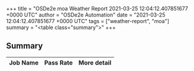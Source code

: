 +++
title = "OSDe2e moa Weather Report 2021-03-25 12:04:12.407851677 +0000 UTC"
author = "OSDe2e Automation"
date = "2021-03-25 12:04:12.407851677 +0000 UTC"
tags = ["weather-report", "moa"]
summary = "<table class=\"summary\"></table>"
+++
## Summary

| Job Name | Pass Rate | More detail |
|----------|-----------|-------------|



